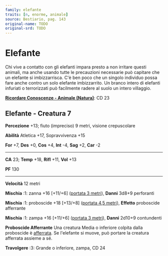```yaml
---
family: elefante
traits: [n, enorme, animale]
source: Bestiario, pag. 143
original-name: TODO
original-srd: TODO
---
```


# Elefante

Chi vive a contatto con gli elefanti impara presto a non irritare questi
animali, ma anche usando tutte le precauzioni necessarie può capitare che un
elefante si imbizzarrisca. C'è ben poco che un singolo individuo possa fare
anche contro un solo elefante imbizzarrito. Un branco intero di elefanti
infuriati o terrorizzati può facilmente radere al suolo un intero villaggio.

**[Ricordare Conoscenze - Animale (Natura)](/azioni/ricordare-conoscenze)**: CD
23

## Elefante - Creatura 7

**Percezione** +13; fiuto (impreciso) 9 metri, visione crepuscolare

**Abilità** Atletica +17, Sopravvivenza +15

**For** +7, **Des** +0, **Cos** +4, **Int** -4, **Sag** +2, **Car** -2

---

**CA** 23; **Temp** +18, **Rifl** +11, **Vol** +13

**PF** 130

---

**Velocità** 12 metri

**Mischia** :1: zanna +16 \[+11/+6] ([portata 3 metri](/tratti/portata)),
**Danni** 3d8+9 perforanti

**Mischia** :1: proboscide +18 \[+13/+8] ([portata 4,5 metri](/tratti/portata)),
**Effetto** proboscide afferrante

**Mischia** :1: zampa +16 \[+11/+6] ([portata 3 metri](/tratti/portata)),
**Danni** 2d10+9 contundenti

**Proboscide Afferrante** Una creatura Media o inferiore colpita dalla
proboscide è [afferrata](/condizioni/afferrato). Se l'elefante si muove, può
portare la creatura afferrata assieme a sé.

**Travolgere** :3: Grande o inferiore, zampa, CD 24
